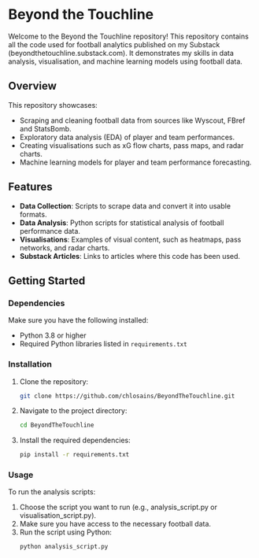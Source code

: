 # Beyond the Touchline

Welcome to the Beyond the Touchline repository! This repository contains all the code used for football analytics published on my Substack (beyondthetouchline.substack.com). It demonstrates my skills in data analysis, visualisation, and machine learning models using football data.

## **Overview**

This repository showcases:
- Scraping and cleaning football data from sources like Wyscout, FBref and StatsBomb.
- Exploratory data analysis (EDA) of player and team performances.
- Creating visualisations such as xG flow charts, pass maps, and radar charts.
- Machine learning models for player and team performance forecasting.

## **Features**

- **Data Collection**: Scripts to scrape data and convert it into usable formats.
- **Data Analysis**: Python scripts for statistical analysis of football performance data.
- **Visualisations**: Examples of visual content, such as heatmaps, pass networks, and radar charts.
- **Substack Articles**: Links to articles where this code has been used.

## **Getting Started**

### **Dependencies**

Make sure you have the following installed:
- Python 3.8 or higher
- Required Python libraries listed in `requirements.txt`

### **Installation**

1. Clone the repository:
   ```bash
   git clone https://github.com/chlosains/BeyondTheTouchline.git

2. Navigate to the project directory:
   ```bash
   cd BeyondTheTouchline

3. Install the required dependencies:
   ```bash
   pip install -r requirements.txt


### **Usage**

To run the analysis scripts:
1. Choose the script you want to run (e.g., analysis_script.py or visualisation_script.py).
2. Make sure you have access to the necessary football data.
3. Run the script using Python:
   ```bash
   python analysis_script.py


